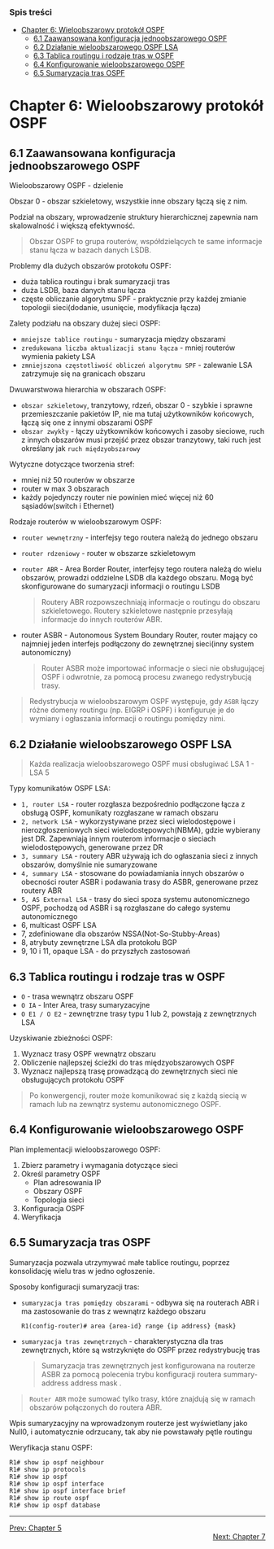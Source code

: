 ### Spis treści
- [Chapter 6: Wieloobszarowy protokół OSPF](#chapter-6-wieloobszarowy-protokół-ospf)
  - [6.1 Zaawansowana konfiguracja jednoobszarowego OSPF](#61-zaawansowana-konfiguracja-jednoobszarowego-ospf)
  - [6.2 Działanie wieloobszarowego OSPF LSA](#62-działanie-wieloobszarowego-ospf-lsa)
  - [6.3 Tablica routingu i rodzaje tras w OSPF](#63-tablica-routingu-i-rodzaje-tras-w-ospf)
  - [6.4 Konfigurowanie wieloobszarowego OSPF](#64-konfigurowanie-wieloobszarowego-ospf)
  - [6.5 Sumaryzacja tras OSPF](#65-sumaryzacja-tras-ospf)

# Chapter 6: Wieloobszarowy protokół OSPF

## 6.1 Zaawansowana konfiguracja jednoobszarowego OSPF

Wieloobszarowy OSPF - dzielenie 

Obszar 0 - obszar szkieletowy, wszystkie inne obszary łączą się z nim.

Podział na obszary, wprowadzenie struktury hierarchicznej zapewnia nam skalowalność i większą efektywność.

>Obszar OSPF to grupa routerów, współdzielących te same informacje stanu łącza w bazach danych LSDB.

Problemy dla dużych obszarów protokołu OSPF:
- duża tablica routingu i brak sumaryzacji tras
- duża LSDB, baza danych stanu łącza
- częste obliczanie algorytmu SPF - praktycznie przy każdej zmianie topologii sieci(dodanie, usunięcie, modyfikacja łącza)

Zalety podziału na obszary dużej sieci OSPF:
- `mniejsze tablice routingu` - sumaryzacja między obszarami
- `zredukowana liczba aktualizacji stanu łącza` - mniej routerów wymienia pakiety LSA
- `zmniejszona częstotliwość obliczeń algorytmu SPF` - zalewanie LSA zatrzymuje się na granicach obszaru

Dwuwarstwowa hierarchia w obszarach OSPF:
- `obszar szkieletowy`, tranzytowy, rdzeń, obszar 0 - szybkie i sprawne przemieszczanie pakietów IP, nie ma tutaj użytkowników końcowych, łączą się one z innymi obszarami OSPF
- `obszar zwykły` - łączy użytkowników końcowych i zasoby sieciowe, ruch z innych obszarów musi przejść przez obszar tranzytowy, taki ruch jest określany jak `ruch międzyobszarowy`

Wytyczne dotyczące tworzenia stref:
- mniej niż 50 routerów w obszarze
- router w max 3 obszarach
- każdy pojedynczy router nie powinien mieć więcej niż 60 sąsiadów(switch i Ethernet)

Rodzaje routerów w wieloobszarowym OSPF:
- `router wewnętrzny` - interfejsy tego routera należą do jednego obszaru
- `router rdzeniowy` - router w obszarze szkieletowym
- `router ABR` - Area Border Router, interfejsy tego routera należą do wielu obszarów, prowadzi oddzielne LSDB dla każdego obszaru. Mogą być skonfigurowane do sumaryzacji informacji o routingu LSDB
  
    >Routery ABR rozpowszechniają informacje o routingu do obszaru szkieletowego. Routery szkieletowe następnie przesyłają informacje do innych routerów ABR.

- router ASBR - Autonomous System Boundary Router, router mający co najmniej jeden interfejs podłączony do zewnętrznej sieci(inny system autonomiczny)
  
    >Router ASBR może importować informacje o sieci nie obsługującej OSPF i odwrotnie, za pomocą procesu zwanego redystrybucją trasy.

>Redystrybucja w wieloobszarowym OSPF występuje, gdy `ASBR` łączy różne domeny routingu (np. EIGRP i OSPF) i konfiguruje je do wymiany i ogłaszania informacji o routingu pomiędzy nimi.

## 6.2 Działanie wieloobszarowego OSPF LSA

>Każda realizacja wieloobszarowego OSPF musi obsługiwać LSA 1 - LSA 5

Typy komunikatów OSPF LSA:
- `1, router LSA` - router rozgłasza bezpośrednio podłączone łącza z obsługą OSPF, komunikaty rozgłaszane w ramach obszaru
- `2, network LSA` - wykorzystywane przez sieci wielodostępowe i nierozgłoszeniowych sieci wielodostępowych(NBMA), gdzie wybierany jest DR. Zapewniają innym routerom informacje o sieciach wielodostępowych, generowane przez DR
- `3, summary LSA` - routery ABR używają ich do ogłaszania sieci z innych obszarów, domyślnie nie sumaryzowane
- `4, summary LSA` - stosowane do powiadamiania innych obszarów o obecności router ASBR i podawania trasy do ASBR, generowane przez routery ABR
- `5, AS External LSA` - trasy do sieci spoza systemu autonomicznego OSPF, pochodzą od ASBR i są rozgłaszane do całego systemu autonomicznego
- 6, multicast OSPF LSA
- 7, zdefiniowane dla obszarów NSSA(Not-So-Stubby-Areas)
- 8, atrybuty zewnętrzne LSA dla protokołu BGP
- 9, 10 i 11, opaque LSA - do przyszłych zastosowań

## 6.3 Tablica routingu i rodzaje tras w OSPF

- `O` - trasa wewnątrz obszaru OSPF
- `O IA` - Inter Area, trasy sumaryzacyjne
- `O E1 / O E2` - zewnętrzne trasy typu 1 lub 2, powstają z zewnętrznych LSA

Uzyskiwanie zbieżności OSPF:
1. Wyznacz trasy OSPF wewnątrz obszaru
2. Obliczenie najlepszej ścieżki do tras międzyobszarowych OSPF
3. Wyznacz najlepszą trasę prowadzącą do zewnętrznych sieci nie obsługujących protokołu OSPF

>Po konwergencji, router może komunikować się z każdą siecią w ramach lub na zewnątrz systemu autonomicznego OSPF.

## 6.4 Konfigurowanie wieloobszarowego OSPF

Plan implementacji wieloobszarowego OSPF:
1. Zbierz parametry i wymagania dotyczące sieci
2. Określ parametry OSPF
   - Plan adresowania IP
   - Obszary OSPF
   - Topologia sieci
3. Konfiguracja OSPF
4. Weryfikacja

## 6.5 Sumaryzacja tras OSPF

Sumaryzacja pozwala utrzymywać małe tablice routingu, poprzez konsolidację wielu tras w jedno ogłoszenie.

Sposoby konfiguracji sumaryzacji tras:
- `sumaryzacja tras pomiędzy obszarami` - odbywa się na routerach ABR i ma zastosowanie do tras z wewnątrz każdego obszaru

  ```
  R1(config-router)# area {area-id} range {ip address} {mask} 
  ```

- `sumaryzacja tras zewnętrznych` - charakterystyczna dla tras zewnętrznych, które są wstrzyknięte do OSPF przez redystrybucję tras

  >Sumaryzacja tras zewnętrznych jest konfigurowana na routerze ASBR za pomocą polecenia trybu konfiguracji routera summary-address address mask .

>`Router ABR` może sumować tylko trasy, które znajdują się w ramach obszarów połączonych do routera ABR.

Wpis sumaryzacyjny na wprowadzonym routerze jest wyświetlany jako Null0, i automatycznie odrzucany, tak aby nie powstawały pętle routingu


Weryfikacja stanu OSPF:

```
R1# show ip ospf neighbour
R1# show ip protocols
R1# show ip ospf
R1# show ip ospf interface
R1# show ip ospf interface brief
R1# show ip route ospf
R1# show ip ospf database
```

---

<div>
<a href="chapter-05.md">Prev: Chapter 5</a>
</div>
<div align="right">
<a href="chapter-07.md">Next: Chapter 7</a>
</div>